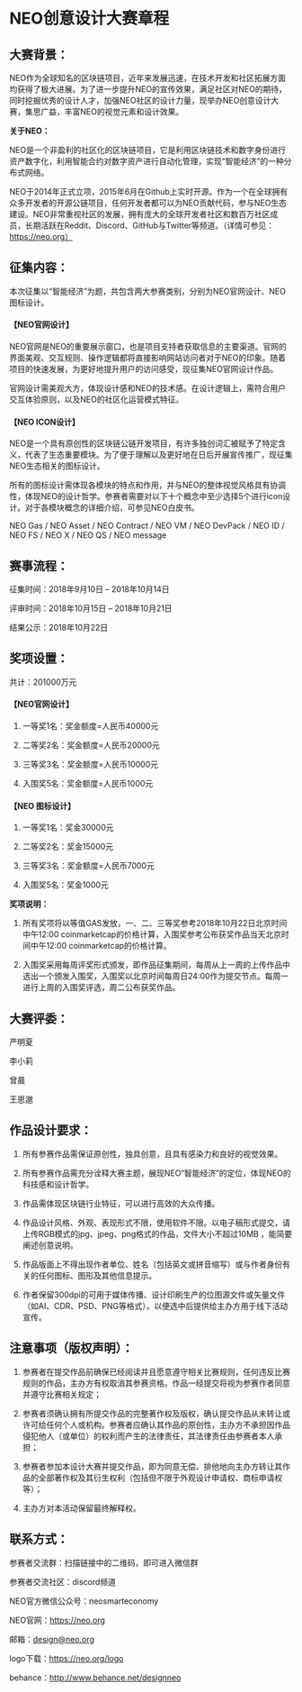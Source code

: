 # NEO创意设计大赛章程

## 大赛背景：

NEO作为全球知名的区块链项目，近年来发展迅速，在技术开发和社区拓展方面均获得了极大进展。为了进一步提升NEO的宣传效果，满足社区对NEO的期待，同时挖掘优秀的设计人才，加强NEO社区的设计力量，现举办NEO创意设计大赛，集思广益，丰富NEO的视觉元素和设计效果。

**关于NEO：**

NEO是一个非盈利的社区化的区块链项目，它是利用区块链技术和数字身份进行资产数字化，利用智能合约对数字资产进行自动化管理，实现“智能经济”的一种分布式网络。

NEO于2014年正式立项，2015年6月在Github上实时开源。作为一个在全球拥有众多开发者的开源公链项目，任何开发者都可以为NEO贡献代码，参与NEO生态建设。NEO非常重视社区的发展，拥有庞大的全球开发者社区和数百万社区成员，长期活跃在Reddit、Discord、GitHub与Twitter等频道。（详情可参见：https://neo.org）

## 征集内容：

本次征集以“智能经济”为题，共包含两大参赛类别，分别为NEO官网设计、NEO图标设计。

#### 【NEO官网设计】

NEO官网是NEO的重要展示窗口，也是项目支持者获取信息的主要渠道。官网的界面美观、交互规则、操作逻辑都将直接影响网站访问者对于NEO的印象。随着项目的快速发展，为更好地提升用户的访问感受，现征集NEO官网设计作品。

官网设计需美观大方，体现设计感和NEO的技术感。在设计逻辑上，需符合用户交互体验原则，以及NEO的社区化运营模式特征。

#### 【NEO ICON设计】

NEO是一个具有原创性的区块链公链开发项目，有许多独创词汇被赋予了特定含义，代表了生态重要模块。为了便于理解以及更好地在日后开展宣传推广，现征集NEO生态相关的图标设计。

所有的图标设计需体现各模块的特点和作用，并与NEO的整体视觉风格具有协调性，体现NEO的设计哲学。参赛者需要对以下十个概念中至少选择5个进行icon设计。对于各模块概念的详细介绍，可参见NEO白皮书。

NEO Gas / NEO Asset / NEO  Contract / NEO VM / NEO DevPack / NEO ID / NEO FS / NEO X / NEO QS / NEO message

## 赛事流程：

征集时间：2018年9月10日 – 2018年10月14日 

评审时间：2018年10月15日 – 2018年10月21日

结果公示：2018年10月22日 

## 奖项设置：

共计：201000万元

#### 【NEO官网设计】

1. 一等奖1名：奖金额度=人民币40000元

2. 二等奖2名：奖金额度=人民币20000元

3. 三等奖3名：奖金额度=人民币10000元

4. 入围奖5名：奖金额度=人民币1000元

#### 【NEO 图标设计】

1. 一等奖1名：奖金30000元

2. 二等奖2名：奖金15000元

3. 三等奖3名：奖金额度=人民币7000元

4. 入围奖5名：奖金1000元

**奖项说明：**

1. 所有奖项将以等值GAS发放，一、二、三等奖参考2018年10月22日北京时间中午12:00 coinmarketcap的价格计算，入围奖参考公布获奖作品当天北京时间中午12:00 coinmarketcap的价格计算。

2. 入围奖采用每周评奖形式颁发，即作品征集期间，每周从上一周的上传作品中选出一个颁发入围奖，入围奖以北京时间每周日24:00作为提交节点。每周一进行上周的入围奖评选，周二公布获奖作品。

## 大赛评委：

   严明夏

   李小莉

   曾晨

   王思邈

## 作品设计要求：

1. 所有参赛作品需保证原创性，独具创意，且具有感染力和良好的视觉效果。

2. 所有参赛作品需充分诠释大赛主题，展现NEO“智能经济”的定位，体现NEO的科技感和设计哲学。

3. 作品需体现区块链行业特征，可以进行高效的大众传播。

4. 作品设计风格、外观、表现形式不限，使用软件不限。以电子稿形式提交，请上传RGB模式的jpg、jpeg、png格式的作品，文件大小不超过10MB ，能简要阐述创意说明。

5. 作品版面上不得出现作者单位、姓名（包括英文或拼音缩写）或与作者身份有关的任何图标、图形及其他信息提示。

6. 作者保留300dpi的可用于媒体传播、设计印刷生产的位图源文件或矢量文件（如AI、CDR、PSD、PNG等格式），以便选中后提供给主办方用于线下活动宣传。

## 注意事项（版权声明）：

1. 参赛者在提交作品前确保已经阅读并且愿意遵守相关比赛规则，任何违反比赛规则的作品，主办方有权取消其参赛资格。作品一经提交将视为参赛作者同意并遵守比赛相关规定；

2. 参赛者须确认拥有所提交作品的完整著作权及版权，确认提交作品从未转让或许可给任何个人或机构。参赛者应确认其作品的原创性，主办方不承担因作品侵犯他人（或单位）的权利而产生的法律责任，其法律责任由参赛者本人承担；

3. 参赛者参加本设计大赛并提交作品，即为同意无偿、排他地向主办方转让其作品的全部著作权及其衍生权利（包括但不限于外观设计申请权、商标申请权等）；

4. 主办方对本活动保留最终解释权。

## 联系方式：

参赛者交流群：扫描链接中的二维码，即可进入微信群

参赛者交流社区：discord频道

NEO官方微信公众号：neosmarteconomy

NEO官网：https://neo.org

邮箱：design@neo.org

logo下载：https://neo.org/logo

behance：http://www.behance.net/designneo
